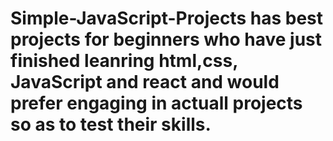 # Simple-JavaScript-Projects has best projects for beginners who have just finished leanring html,css, JavaScript and react and would prefer engaging in actuall projects so as to test their skills.
